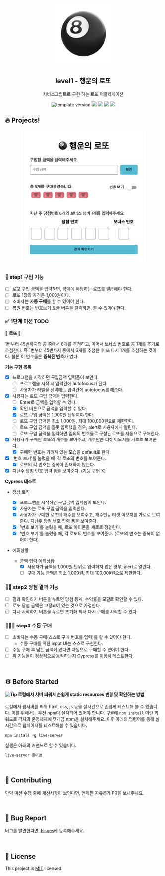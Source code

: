 <p align="middle" >
  <img width="200px;" src="./src/images/lotto_ball.png"/>
</p>
<h2 align="middle">level1 - 행운의 로또</h2>
<p align="middle">자바스크립트로 구현 하는 로또 어플리케이션</p>
<p align="middle">
<img src="https://img.shields.io/badge/version-1.0.0-blue?style=flat-square" alt="template version"/>
<img src="https://img.shields.io/badge/language-html-red.svg?style=flat-square"/>
<img src="https://img.shields.io/badge/language-css-blue.svg?style=flat-square"/>
<img src="https://img.shields.io/badge/language-js-yellow.svg?style=flat-square"/>
<a href="https://github.com/daybrush/moveable/blob/master/LICENSE" target="_blank">
  <img src="https://img.shields.io/github/license/daybrush/moveable.svg?style=flat-square&label=license&color=08CE5D"/>
  </a>
</p>

## 🔥 Projects!

<p align="middle">
  <img width="400" src="./src/images/lotto_ui.png">
</p>

### 🎯 step1 구입 기능

- [ ] 로꼬 구입 금액을 입력하면, 금액에 해당하는 로또를 발급해야 한다.
- [ ] 로또 1장의 가격은 1,000원이다.
- [ ] 소비자는 **자동 구매**를 할 수 있어야 한다.
- [ ] 복권 번호는 번호보기 토글 버튼을 클릭하면, 볼 수 있어야 한다.

### ✅ 1단계 미션 TODO

**🎰 로또 🎰**

1번부터 45번까지의 공 중에서 6개를 추첨하고, 이어서 보너스 번호로 공 1개를 추가로 추첨한다. 즉 1번부터 45번까지 중에서 6개를 추첨한 후 또 다시 1개를 추첨하는 것이다. 물론 이 번호들은 **중복된 번호**가 없다.

**기능 구현 목록**

- [x] 프로그램을 시작하면 구입금액 입력폼이 보인다.
  - [ ] 프로그램을 시작 시 입력칸에 autofocus가 된다.
  - [ ] 사용자가 라벨을 선택해도 입력칸에 autofocus를 해준다.
- [x] 사용자는 로또 구입 금액을 입력한다.
  - [ ] Enter로 금액을 입력할 수 있다.
  - [x] 확인 버튼으로 금액을 입력할 수 있다.
  - [x] 로또 구입 금액은 1,000원 단위여야 한다.
  - [ ] 로또 구입 금액은 최소 1,000원, 최대 100,000원으로 제한한다.
  - [ ] 로또 구입 금액을 잘못 입력했을 경우, alert로 사용자에게 알린다.
  - [ ] 로또 구입 금액을 입력하면 임의의 번호들로 구성된 로또를 자동으로 구매한다.
- [x] 사용자가 구매한 로또의 개수를 보여주고, 개수만큼 티켓 이모지를 가로로 보여준다.
  - [x] 구매한 번호는 가려져 있는 모습을 default로 한다.
- [x] '번호 보기'를 눌렀을 때, 각 로또의 번호를 보여준다.
  - [x] 로또의 각 번호는 중복이 존재하지 않는다.
- [x] 지난주 당첨 번호 입력 폼을 보여준다. (기능 구현 X)

**Cypress 테스트**

- 정상 로직

  - [x] 프로그램을 시작하면 구입금액 입력폼이 보인다.
  - [x] 사용자는 로또 구입 금액을 입력한다.
  - [x] 사용자가 구매한 로또의 개수를 보여주고, 개수만큼 티켓 이모지를 가로로 보여준다. 지난주 당첨 번호 입력 폼을 보여준다.
  - [x] '번호 보기'를 눌렀을 때, 로또 아이콘을 세로로 정렬한다.
  - [x] '번호 보기'를 눌렀을 때, 각 로또의 번호를 보여준다. (로또의 번호는 중복이 없어야 한다)

- 예외상황
  - 금액 입력 예외상황
    - [x] 사용자가 금액을 1,000원 단위로 입력하지 않은 경우, alert로 알린다.
    - [ ] 구매 가능 금액은 최소 1,000원, 최대 100,000원으로 제한한다.

### 🎯🎯 step2 당첨 결과 기능

- [ ] 결과 확인하기 버튼을 누르면 당첨 통계, 수익률을 모달로 확인할 수 있다.
- [ ] 로또 당첨 금액은 고정되어 있는 것으로 가정한다.
- [ ] 다시 시작하기 버튼을 누르면 초기화 되서 다시 구매를 시작할 수 있다.

### 🎯🎯🎯 step3 수동 구매

- [ ] 소비자는 수동 구매(스스로 구매 번호를 입력)를 할 수 있어야 한다.
  - 수동 구매를 위한 input UI는 스스로 구현한다.
- [ ] 수동 구매 후 남는 금액이 있다면 자동으로 구매할 수 있어야 한다.
- [ ] 위 기능들이 정상적으로 동작하는지 Cypress를 이용해 테스트한다.

<br>

## ⚙️ Before Started

#### <img alt="Tip" src="https://img.shields.io/static/v1.svg?label=&message=Tip&style=flat-square&color=673ab8"> 로컬에서 서버 띄워서 손쉽게 static resources 변경 및 확인하는 방법

로컬에서 웹서버를 띄워 html, css, js 등을 실시간으로 손쉽게 테스트해 볼 수 있습니다. 이를 위해서는 우선 npm이 설치되어 있어야 합니다. 구글에 `npm install` 이란 키워드로 각자의 운영체제에 맞게끔 npm을 설치해주세요. 이후 아래의 명령어를 통해 실시간으로 웹페이지를 테스트해볼 수 있습니다.

```
npm install -g live-server
```

실행은 아래의 커맨드로 할 수 있습니다.

```
live-server 폴더명
```

<br>

## 👏 Contributing

만약 미션 수행 중에 개선사항이 보인다면, 언제든 자유롭게 PR을 보내주세요.

<br>

## 🐞 Bug Report

버그를 발견한다면, [Issues](https://github.com/woowacourse/javascript-lotto/issues)에 등록해주세요.

<br>

## 📝 License

This project is [MIT](https://github.com/woowacourse/javascript-lotto/blob/main/LICENSE) licensed.
